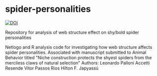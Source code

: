 # spider-personalities

[![DOI](https://zenodo.org/badge/162721120.svg)](https://zenodo.org/badge/latestdoi/162721120)

Repository for analysis of web structure effect on shy/bold spider personalities

Netlogo and R analysis code for investigating how web structure affects spider personalities. Associated with manuscript submitted to Animal Behavior titled "Niche construction protects the shyest spiders from the merciless claws of natural selection"
Authors:
Leonardo Palloni Accetti Resende
Vitor Passos Rios
Hilton F. Japyassú
